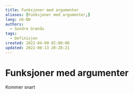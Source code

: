 ```yaml
---
title: Funksjoner med argumenter
aliases: [Funksjoner med argumenter,]
lang: nb-NO
authors:
  - Sondre Grønås
tags:
  - Definisjon
created: 2022-04-09 02:00:00
updated: 2022-08-13 20:28:21
---
```

# Funksjoner med argumenter
Kommer snart